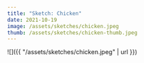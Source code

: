 ```yaml
---
title: "Sketch: Chicken"
date: 2021-10-19
image: /assets/sketches/chicken.jpeg
thumb: /assets/sketches/chicken-thumb.jpeg
---
```


![]({{ "/assets/sketches/chicken.jpeg" | url }})

